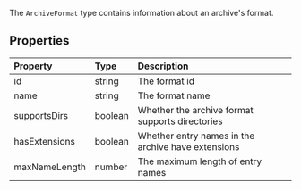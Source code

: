 The `ArchiveFormat` type contains information about an archive's format.

## Properties

| Property | Type | Description |
|:---------|:-----|:------------|
<prop class="ro">id</prop> | <type>string</type> | The format id
<prop class="ro">name</prop> | <type>string</type> | The format name
<prop class="ro">supportsDirs</prop> | <type>boolean</type> | Whether the archive format supports directories
<prop class="ro">hasExtensions</prop> | <type>boolean</type> | Whether entry names in the archive have extensions
<prop class="ro">maxNameLength</prop> | <type>number</type> | The maximum length of entry names
